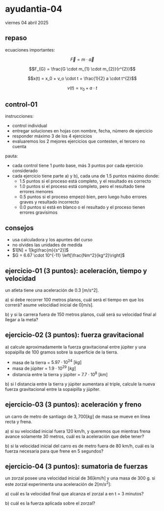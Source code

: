 # ayudantia-04

viernes 04 abril 2025

## repaso

ecuaciones importantes:

$$\vec{F} = m \cdot \vec{a}$$

$$F_{G} = \frac{G \cdot m_{1} \cdot m_{2}}{r^{2}}$$

$$x(t) = x_0 + v_o \cdot t + \frac{1}{2} a \cdot t^{2}$$

$$v(t) = v_0 + a \cdot t$$

## control-01

instrucciones:

- control individual
- entregar soluciones en hojas con nombre, fecha, número de ejercicio
- responder máximo 3 de los 4 ejercicios
- evaluaremos los 2 mejores ejercicios que contesten, el tercero no cuenta

pauta:

- cada control tiene 1 punto base, más 3 puntos por cada ejercicio considerado
- cada ejercicio tiene parte a) y b), cada una de 1.5 puntos máximo donde:
  - 1.5 puntos si el proceso está completo, y el resultado es correcto
  - 1.0 puntos si el proceso está completo, pero el resultado tiene errores menores
  - 0.5 puntos si el proceso empezó bien, pero luego hubo errores graves y resultado incorrecto
  - 0.0 puntos si está en blanco o el resultado y el proceso tienen errores gravísimos

## consejos

- usa calculadora y los apuntes del curso
- no olvides las unidades de medida
- $1[N] = 1[kg\frac{m}{s^2}]$
- $G = 6.67 \cdot 10^{-11} \left[\frac{Nm^2}{kg^2}\right]$

## ejercicio-01 (3 puntos): aceleración, tiempo y velocidad

un atleta tiene una aceleración de 0.3 [m/s^2].

a) si debe recorrer 100 metros planos, cuál será el tiempo en que los correrá? asume velocidiad inicial de 0[m/s].

b) y si la carrera fuera de 150 metros planos, cuál será su velocidad final al llegar a la meta?

## ejercicio-02 (3 puntos): fuerza gravitacional

a) calcule aproximadamente la fuerza gravitacional entre júpiter y una sopaipilla de 100 gramos sobre la superficie de la tierra.

- masa de la tierra = $5.97 \cdot 10^{24} \ [kg]$
- masa de júpiter = $1.9 \cdot 10^{29} \ [kg]$
- distancia entre la tierra y júpiter = $7.7 \cdot 10^{8} \ [km]$

b) si l distancia entre la tierra y júpiter aumentara al triple, calcule la nueva fuerza gravitacional entre la sopaipilla y júpiter.

## ejercicio-03 (3 puntos): aceleración y freno

un carro de metro de santiago de $3,700[kg]$ de masa se mueve en línea recta y frena.

a) si su velocidad inicial fuera 120 km/h, y queremos que mientras frena avance solamente 30 metros, cuál es la aceleración que debe tener?

b) si la velocidad inicial del carro es de metro fuera de 80 km/h, cuál es la fuerza necesaria para que frene en 5 segundos?

## ejercicio-04 (3 puntos): sumatoria de fuerzas

un zorzal posee una velocidad inicial de $36[km/h]$ y una masa de 300 g. si este zorzal  experimenta una aceleración de $2[m/s^2]$:

a) cuál es la velocidad final que alcanza el zorzal a en t = 3 minutos?

b) cuál es la fuerza aplicada sobre el zorzal?
